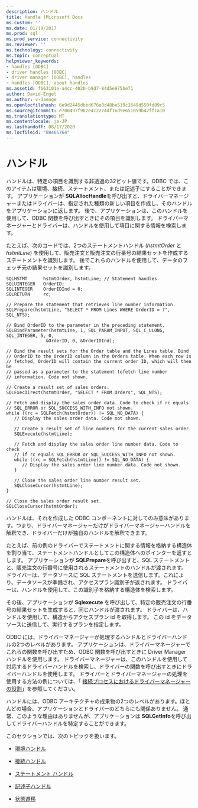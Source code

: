 ```yaml
---
description: ハンドル
title: Handle |Microsoft Docs
ms.custom: ''
ms.date: 01/19/2017
ms.prod: sql
ms.prod_service: connectivity
ms.reviewer: ''
ms.technology: connectivity
ms.topic: conceptual
helpviewer_keywords:
- handles [ODBC]
- driver handles [ODBC]
- driver manager [ODBC], handles
- handles [ODBC], about handles
ms.assetid: f663101e-a4cc-402b-b9d7-84d5e975be71
author: David-Engel
ms.author: v-daenge
ms.openlocfilehash: 6e9d2445dbbd676e8d48be519c1649d550fd89c5
ms.sourcegitcommit: e700497f962e4c2274df16d9e651059b42ff1a10
ms.translationtype: MT
ms.contentlocale: ja-JP
ms.lasthandoff: 08/17/2020
ms.locfileid: "88465764"
---
```

# <a name="handles"></a>ハンドル
ハンドルは、特定の項目を識別する非透過の32ビット値です。ODBC では、このアイテムは環境、接続、ステートメント、または記述子にすることができます。 アプリケーションが **SQLAllocHandle**を呼び出すと、ドライバーマネージャーまたはドライバーは、指定された種類の新しい項目を作成し、そのハンドルをアプリケーションに返します。 後で、アプリケーションは、このハンドルを使用して、ODBC 関数を呼び出すときにその項目を識別します。 ドライバーマネージャーとドライバーは、ハンドルを使用して項目に関する情報を検索します。  
  
 たとえば、次のコードでは、2つのステートメントハンドル (*hstmtOrder* と *hstmtLine*) を使用して、販売注文と販売注文の行番号の結果セットを作成するステートメントを識別します。 後でこれらのハンドルを使用して、データのフェッチ元の結果セットを識別します。  
  
```  
SQLHSTMT      hstmtOrder, hstmtLine; // Statement handles.  
SQLUINTEGER   OrderID;  
SQLINTEGER    OrderIDInd = 0;  
SQLRETURN     rc;  
  
// Prepare the statement that retrieves line number information.  
SQLPrepare(hstmtLine, "SELECT * FROM Lines WHERE OrderID = ?", SQL_NTS);  
  
// Bind OrderID to the parameter in the preceding statement.  
SQLBindParameter(hstmtLine, 1, SQL_PARAM_INPUT, SQL_C_ULONG, SQL_INTEGER, 5, 0,  
               &OrderID, 0, &OrderIDInd);  
  
// Bind the result sets for the Order table and the Lines table. Bind  
// OrderID to the OrderID column in the Orders table. When each row is  
// fetched, OrderID will contain the current order ID, which will then be  
// passed as a parameter to the statement tofetch line number  
// information. Code not shown.  
  
// Create a result set of sales orders.  
SQLExecDirect(hstmtOrder, "SELECT * FROM Orders", SQL_NTS);  
  
// Fetch and display the sales order data. Code to check if rc equals  
// SQL_ERROR or SQL_SUCCESS_WITH_INFO not shown.  
while ((rc = SQLFetch(hstmtOrder)) != SQL_NO_DATA) {  
   // Display the sales order data. Code not shown.  
  
   // Create a result set of line numbers for the current sales order.  
   SQLExecute(hstmtLine);  
  
   // Fetch and display the sales order line number data. Code to check  
   // if rc equals SQL_ERROR or SQL_SUCCESS_WITH_INFO not shown.  
   while ((rc = SQLFetch(hstmtLine)) != SQL_NO_DATA) {  
      // Display the sales order line number data. Code not shown.  
   }  
  
   // Close the sales order line number result set.  
   SQLCloseCursor(hstmtLine);  
}  
  
// Close the sales order result set.  
SQLCloseCursor(hstmtOrder);  
```  
  
 ハンドルは、それを作成した ODBC コンポーネントに対してのみ意味があります。つまり、ドライバーマネージャーだけがドライバーマネージャーハンドルを解釈でき、ドライバーだけが独自のハンドルを解釈できます。  
  
 たとえば、前の例のドライバーでステートメントに関する情報を格納する構造体を割り当て、ステートメントハンドルとしてこの構造体へのポインターを返すとします。 アプリケーションが **SQLPrepare**を呼び出すと、SQL ステートメントと、販売注文の行番号に使用されるステートメントのハンドルが渡されます。 ドライバーは、データソースに SQL ステートメントを送信します。これにより、データソースが準備され、アクセスプラン識別子が返されます。 ドライバーは、ハンドルを使用して、この識別子を格納する構造体を検索します。  
  
 その後、アプリケーションが **Sqlexecute** を呼び出して、特定の販売注文の行番号の結果セットを生成すると、同じハンドルが渡されます。 ドライバーは、ハンドルを使用して、構造からアクセスプラン id を取得します。 この id をデータソースに送信して、実行するプランを指定します。  
  
 ODBC には、ドライバーマネージャーが処理するハンドルとドライバーハンドルの2つのレベルがあります。 アプリケーションは、ドライバーマネージャーでこれらの関数を呼び出すため、ODBC 関数を呼び出すときに Driver Manager ハンドルを使用します。 ドライバーマネージャーは、このハンドルを使用して対応するドライバーハンドルを検索し、ドライバーの関数を呼び出すときにドライバーハンドルを使用します。 ドライバーとドライバーマネージャーの処理を使用する方法の例については、「 [接続プロセスにおけるドライバーマネージャーの役割](../../../odbc/reference/develop-app/driver-manager-s-role-in-the-connection-process.md)」を参照してください。  
  
 ハンドルには、ODBC アーキテクチャの成果物の2つのレベルがあります。ほとんどの場合、アプリケーションとドライバーのどちらにも関係ありません。 通常、このような理由はありませんが、アプリケーションは **SQLGetInfo**を呼び出してドライバーハンドルを特定することができます。  
  
 このセクションでは、次のトピックを扱います。  
  
-   [環境ハンドル](../../../odbc/reference/develop-app/environment-handles.md)  
  
-   [接続ハンドル](../../../odbc/reference/develop-app/connection-handles.md)  
  
-   [ステートメント ハンドル](../../../odbc/reference/develop-app/statement-handles.md)  
  
-   [記述子ハンドル](../../../odbc/reference/develop-app/descriptor-handles.md)  
  
-   [状態遷移](../../../odbc/reference/develop-app/state-transitions.md)
